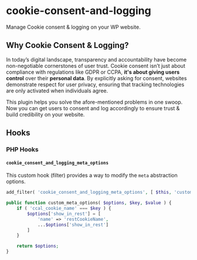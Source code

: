 # cookie-consent-and-logging

Manage Cookie consent & logging on your WP website.

## Why Cookie Consent & Logging?

In today’s digital landscape, transparency and accountability have become non-negotiable cornerstones of user trust. Cookie consent isn’t just about compliance with regulations like GDPR or CCPA, __it's about giving users control__ over their __personal data__. By explicitly asking for consent, websites demonstrate respect for user privacy, ensuring that tracking technologies are only activated when individuals agree.

This plugin helps you solve the afore-mentioned problems in one swoop. Now you can get users to consent and log accordingly to ensure trust & build credibility on your website.

## Hooks

### PHP Hooks

#### `cookie_consent_and_logging_meta_options`

This custom hook (filter) provides a way to modify the `meta` abstraction options.

```php
add_filter( 'cookie_consent_and_logging_meta_options', [ $this, 'custom_meta_options' ], 10, 3 );

public function custom_meta_options( $options, $key, $value ) {
    if ( 'ccal_cookie_name' === $key ) {
        $options['show_in_rest'] = [
            'name' => 'restCookieName',
            ...$options['show_in_rest']
        ]
    }

    return $options;
}
```
